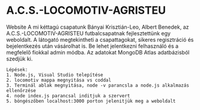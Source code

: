 # A.C.S.-LOCOMOTIV-AGRISTEU
Website
A mi kéttagú csapatunk Bányai Krisztián-Leo, Albert Benedek, az A.C.S.-LOCOMOTIV-AGRISTEU futbalcsapatnak fejlesztettünk egy weboldalt. A látogató megtekintheti a csapattagokat, sikeres regisztráció és bejelentkezés után vásárolhat is. Be lehet jelentkezni felhasználó és a megfelelő fiokkal admin módba. Az adatokat MongoDB Atlas adatbázisból szedjük ki.

    Lépések:
    1. Node.js, Visual Studio telepítése
    2. locomotiv mappa megnyitása vs coddal
    3. Terminál ablak megnyitása, node -v parancsla a node.js alkalmazás ellenőrzése
    4. node index.js parancsal inditjuk a szervert
    5. böngészőben localhost:3000 porton jelenitjük meg a weboldalt
